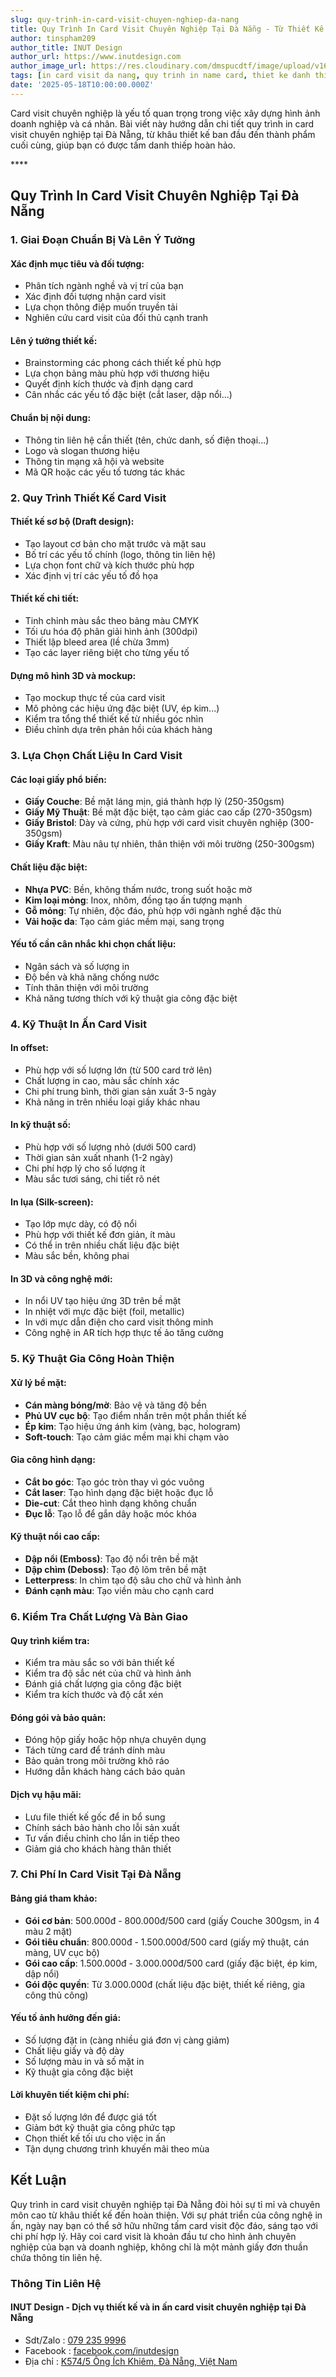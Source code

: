 ```yaml
---
slug: quy-trinh-in-card-visit-chuyen-nghiep-da-nang
title: Quy Trình In Card Visit Chuyên Nghiệp Tại Đà Nẵng - Từ Thiết Kế Đến Thành Phẩm
author: tinspham209
author_title: INUT Design
author_url: https://www.inutdesign.com
author_image_url: https://res.cloudinary.com/dmspucdtf/image/upload/v1663647671/inut/292635797_197003529328579_4330060878795101093_n_bjzhby.jpg
tags: [in card visit da nang, quy trinh in name card, thiet ke danh thiep, business card da nang]
date: '2025-05-18T10:00:00.000Z'
---
```


Card visit chuyên nghiệp là yếu tố quan trọng trong việc xây dựng hình ảnh doanh nghiệp và cá nhân. Bài viết này hướng dẫn chi tiết quy trình in card visit chuyên nghiệp tại Đà Nẵng, từ khâu thiết kế ban đầu đến thành phẩm cuối cùng, giúp bạn có được tấm danh thiếp hoàn hảo.

<!-- truncate-->****

<!-- ## Table of contents -->

## Quy Trình In Card Visit Chuyên Nghiệp Tại Đà Nẵng

### 1. Giai Đoạn Chuẩn Bị Và Lên Ý Tưởng

#### Xác định mục tiêu và đối tượng:
- Phân tích ngành nghề và vị trí của bạn
- Xác định đối tượng nhận card visit
- Lựa chọn thông điệp muốn truyền tải
- Nghiên cứu card visit của đối thủ cạnh tranh

#### Lên ý tưởng thiết kế:
- Brainstorming các phong cách thiết kế phù hợp
- Lựa chọn bảng màu phù hợp với thương hiệu
- Quyết định kích thước và định dạng card
- Cân nhắc các yếu tố đặc biệt (cắt laser, dập nổi...)

#### Chuẩn bị nội dung:
- Thông tin liên hệ cần thiết (tên, chức danh, số điện thoại...)
- Logo và slogan thương hiệu
- Thông tin mạng xã hội và website
- Mã QR hoặc các yếu tố tương tác khác

### 2. Quy Trình Thiết Kế Card Visit

#### Thiết kế sơ bộ (Draft design):
- Tạo layout cơ bản cho mặt trước và mặt sau
- Bố trí các yếu tố chính (logo, thông tin liên hệ)
- Lựa chọn font chữ và kích thước phù hợp
- Xác định vị trí các yếu tố đồ họa

#### Thiết kế chi tiết:
- Tinh chỉnh màu sắc theo bảng màu CMYK
- Tối ưu hóa độ phân giải hình ảnh (300dpi)
- Thiết lập bleed area (lề chừa 3mm)
- Tạo các layer riêng biệt cho từng yếu tố

#### Dựng mô hình 3D và mockup:
- Tạo mockup thực tế của card visit
- Mô phỏng các hiệu ứng đặc biệt (UV, ép kim...)
- Kiểm tra tổng thể thiết kế từ nhiều góc nhìn
- Điều chỉnh dựa trên phản hồi của khách hàng

### 3. Lựa Chọn Chất Liệu In Card Visit

#### Các loại giấy phổ biến:
- **Giấy Couche**: Bề mặt láng mịn, giá thành hợp lý (250-350gsm)
- **Giấy Mỹ Thuật**: Bề mặt đặc biệt, tạo cảm giác cao cấp (270-350gsm)
- **Giấy Bristol**: Dày và cứng, phù hợp với card visit chuyên nghiệp (300-350gsm)
- **Giấy Kraft**: Màu nâu tự nhiên, thân thiện với môi trường (250-300gsm)

#### Chất liệu đặc biệt:
- **Nhựa PVC**: Bền, không thấm nước, trong suốt hoặc mờ
- **Kim loại mỏng**: Inox, nhôm, đồng tạo ấn tượng mạnh
- **Gỗ mỏng**: Tự nhiên, độc đáo, phù hợp với ngành nghề đặc thù
- **Vải hoặc da**: Tạo cảm giác mềm mại, sang trọng

#### Yếu tố cần cân nhắc khi chọn chất liệu:
- Ngân sách và số lượng in
- Độ bền và khả năng chống nước
- Tính thân thiện với môi trường
- Khả năng tương thích với kỹ thuật gia công đặc biệt

### 4. Kỹ Thuật In Ấn Card Visit

#### In offset:
- Phù hợp với số lượng lớn (từ 500 card trở lên)
- Chất lượng in cao, màu sắc chính xác
- Chi phí trung bình, thời gian sản xuất 3-5 ngày
- Khả năng in trên nhiều loại giấy khác nhau

#### In kỹ thuật số:
- Phù hợp với số lượng nhỏ (dưới 500 card)
- Thời gian sản xuất nhanh (1-2 ngày)
- Chi phí hợp lý cho số lượng ít
- Màu sắc tươi sáng, chi tiết rõ nét

#### In lụa (Silk-screen):
- Tạo lớp mực dày, có độ nổi
- Phù hợp với thiết kế đơn giản, ít màu
- Có thể in trên nhiều chất liệu đặc biệt
- Màu sắc bền, không phai

#### In 3D và công nghệ mới:
- In nổi UV tạo hiệu ứng 3D trên bề mặt
- In nhiệt với mực đặc biệt (foil, metallic)
- In với mực dẫn điện cho card visit thông minh
- Công nghệ in AR tích hợp thực tế ảo tăng cường

### 5. Kỹ Thuật Gia Công Hoàn Thiện

#### Xử lý bề mặt:
- **Cán màng bóng/mờ**: Bảo vệ và tăng độ bền
- **Phủ UV cục bộ**: Tạo điểm nhấn trên một phần thiết kế
- **Ép kim**: Tạo hiệu ứng ánh kim (vàng, bạc, hologram)
- **Soft-touch**: Tạo cảm giác mềm mại khi chạm vào

#### Gia công hình dạng:
- **Cắt bo góc**: Tạo góc tròn thay vì góc vuông
- **Cắt laser**: Tạo hình dạng đặc biệt hoặc đục lỗ
- **Die-cut**: Cắt theo hình dạng không chuẩn
- **Đục lỗ**: Tạo lỗ để gắn dây hoặc móc khóa

#### Kỹ thuật nổi cao cấp:
- **Dập nổi (Emboss)**: Tạo độ nổi trên bề mặt
- **Dập chìm (Deboss)**: Tạo độ lõm trên bề mặt
- **Letterpress**: In chìm tạo độ sâu cho chữ và hình ảnh
- **Đánh cạnh màu**: Tạo viền màu cho cạnh card

### 6. Kiểm Tra Chất Lượng Và Bàn Giao

#### Quy trình kiểm tra:
- Kiểm tra màu sắc so với bản thiết kế
- Kiểm tra độ sắc nét của chữ và hình ảnh
- Đánh giá chất lượng gia công đặc biệt
- Kiểm tra kích thước và độ cắt xén

#### Đóng gói và bảo quản:
- Đóng hộp giấy hoặc hộp nhựa chuyên dụng
- Tách từng card để tránh dính màu
- Bảo quản trong môi trường khô ráo
- Hướng dẫn khách hàng cách bảo quản

#### Dịch vụ hậu mãi:
- Lưu file thiết kế gốc để in bổ sung
- Chính sách bảo hành cho lỗi sản xuất
- Tư vấn điều chỉnh cho lần in tiếp theo
- Giảm giá cho khách hàng thân thiết

### 7. Chi Phí In Card Visit Tại Đà Nẵng

#### Bảng giá tham khảo:
- **Gói cơ bản**: 500.000đ - 800.000đ/500 card (giấy Couche 300gsm, in 4 màu 2 mặt)
- **Gói tiêu chuẩn**: 800.000đ - 1.500.000đ/500 card (giấy mỹ thuật, cán màng, UV cục bộ)
- **Gói cao cấp**: 1.500.000đ - 3.000.000đ/500 card (giấy đặc biệt, ép kim, dập nổi)
- **Gói độc quyền**: Từ 3.000.000đ (chất liệu đặc biệt, thiết kế riêng, gia công thủ công)

#### Yếu tố ảnh hưởng đến giá:
- Số lượng đặt in (càng nhiều giá đơn vị càng giảm)
- Chất liệu giấy và độ dày
- Số lượng màu in và số mặt in
- Kỹ thuật gia công đặc biệt

#### Lời khuyên tiết kiệm chi phí:
- Đặt số lượng lớn để được giá tốt
- Giảm bớt kỹ thuật gia công phức tạp
- Chọn thiết kế tối ưu cho việc in ấn
- Tận dụng chương trình khuyến mãi theo mùa

## Kết Luận

Quy trình in card visit chuyên nghiệp tại Đà Nẵng đòi hỏi sự tỉ mỉ và chuyên môn cao từ khâu thiết kế đến hoàn thiện. Với sự phát triển của công nghệ in ấn, ngày nay bạn có thể sở hữu những tấm card visit độc đáo, sáng tạo với chi phí hợp lý. Hãy coi card visit là khoản đầu tư cho hình ảnh chuyên nghiệp của bạn và doanh nghiệp, không chỉ là một mảnh giấy đơn thuần chứa thông tin liên hệ.

### Thông Tin Liên Hệ

#### INUT Design - Dịch vụ thiết kế và in ấn card visit chuyên nghiệp tại Đà Nẵng
- Sdt/Zalo : [079 235 9996](tel:0792359996)
- Facebook : [facebook.com/inutdesign](https://www.facebook.com/inutdesign)
- Địa chỉ : [K574/5 Ông Ích Khiêm, Đà Nẵng, Việt Nam](https://maps.app.goo.gl/dAdKSbnBEvarx6LK8)